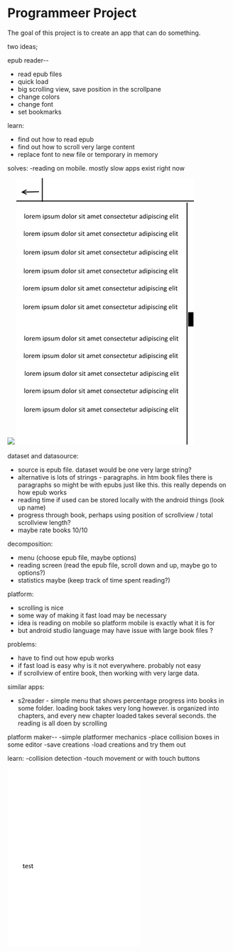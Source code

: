 # Programmeer Project

The goal of this project is to create an app that can do something.

two ideas;

epub reader--
* read epub files
* quick load
* big scrolling view, save position in the scrollpane
* change colors
* change font
* set bookmarks

learn:
* find out how to read epub
* find out how to scroll very large content
* replace font to new file or temporary in memory

solves:
-reading on mobile. mostly slow apps exist right now

![](doc/mainpage.png) ![](doc/readpage.png)

dataset and datasource:
* source is epub file. dataset would be one very large string?
* alternative is lots of strings - paragraphs. in htm book files there is paragraphs
	so might be with epubs just like this. this really depends on how epub works
* reading time if used can be stored locally with the android things (look up name)
* progress through book, perhaps using position of scrollview / total scrollview length?
* maybe rate books 10/10

decomposition:
* menu (choose epub file, maybe options)
* reading screen (read the epub file, scroll down and up, maybe go to options?)
* statistics maybe (keep track of time spent reading?)

platform:
* scrolling is nice
* some way of making it fast load may be necessary
* idea is reading on mobile so platform mobile is exactly what it is for
* but android studio language may have issue with large book files ?

problems:
* have to find out how epub works
* if fast load is easy why is it not everywhere. probably not easy
* if scrollview of entire book, then working with very large data.

similar apps:
* s2reader - simple menu that shows percentage progress into books in some folder.
	loading book takes very long however. is organized into chapters, and every new
	chapter loaded takes several seconds. the reading is all doen by scrolling
	



	
platform maker--
-simple platformer mechanics
-place collision boxes in some editor
-save creations
-load creations and try them out

learn:
-collision detection
-touch movement or with touch buttons


![](doc/test.png)